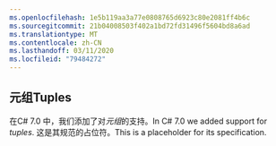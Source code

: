 ```yaml
---
ms.openlocfilehash: 1e5b119aa3a77e0808765d6923c80e2081ff4b6c
ms.sourcegitcommit: 21b04008503f402a1bd72fd31496f5604bd8a6ad
ms.translationtype: MT
ms.contentlocale: zh-CN
ms.lasthandoff: 03/11/2020
ms.locfileid: "79484272"
---
```

## <a name="tuples"></a><span data-ttu-id="b8a18-101">元组</span><span class="sxs-lookup"><span data-stu-id="b8a18-101">Tuples</span></span>

<span data-ttu-id="b8a18-102">在C# 7.0 中，我们添加了对*元组*的支持。</span><span class="sxs-lookup"><span data-stu-id="b8a18-102">In C# 7.0 we added support for *tuples*.</span></span>  <span data-ttu-id="b8a18-103">这是其规范的占位符。</span><span class="sxs-lookup"><span data-stu-id="b8a18-103">This is a placeholder for its specification.</span></span>

